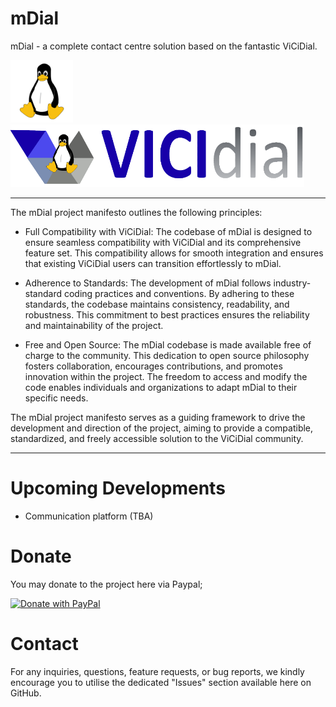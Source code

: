 # mDial
mDial - a complete contact centre solution based on the fantastic ViCiDial.

<img src="https://github.com/TheBlode/mDial/blob/main/Tux.png" width="100"><img src="https://github.com/TheBlode/mDial/blob/main/ViCiDial.png" height=100 width="470">

***
The mDial project manifesto outlines the following principles:

* Full Compatibility with ViCiDial: The codebase of mDial is designed to ensure seamless compatibility with ViCiDial and its comprehensive feature set. This compatibility allows for smooth integration and ensures that existing ViCiDial users can transition effortlessly to mDial.

* Adherence to Standards: The development of mDial follows industry-standard coding practices and conventions. By adhering to these standards, the codebase maintains consistency, readability, and robustness. This commitment to best practices ensures the reliability and maintainability of the project.

* Free and Open Source: The mDial codebase is made available free of charge to the community. This dedication to open source philosophy fosters collaboration, encourages contributions, and promotes innovation within the project. The freedom to access and modify the code enables individuals and organizations to adapt mDial to their specific needs.

The mDial project manifesto serves as a guiding framework to drive the development and direction of the project, aiming to provide a compatible, standardized, and freely accessible solution to the ViCiDial community.
***

# Upcoming Developments
- Communication platform (TBA)

# Donate
You may donate to the project here via Paypal;

<a href="https://www.paypal.com/donate/?hosted_button_id=NXHLRZJY6FHM2">
  <img src="https://raw.githubusercontent.com/stefan-niedermann/paypal-donate-button/master/paypal-donate-button.png" height=80 alt="Donate with PayPal" />
</a>

# Contact
For any inquiries, questions, feature requests, or bug reports, we kindly encourage you to utilise the dedicated "Issues" section available here on GitHub.